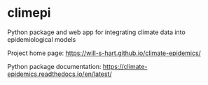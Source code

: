 # climepi

Python package and web app for integrating climate data into epidemiological models

Project home page: https://will-s-hart.github.io/climate-epidemics/

Python package documentation: https://climate-epidemics.readthedocs.io/en/latest/
